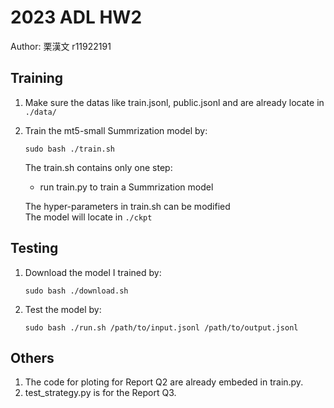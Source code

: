 # 2023 ADL HW2
Author: 栗漢文  r11922191 

## Training
1. Make sure the datas like train.jsonl, public.jsonl and are already locate in `./data/`
2. Train the mt5-small Summrization model by:
   ``` shell
   sudo bash ./train.sh
   ```
   The train.sh contains only one step:
   * run train.py to train a Summrization model
      
   The hyper-parameters in train.sh can be modified  
   The model will locate in `./ckpt`

## Testing
1. Download the model I trained by:
   ``` shell
   sudo bash ./download.sh
   ```  
2. Test the model by:
   ``` shell
   sudo bash ./run.sh /path/to/input.jsonl /path/to/output.jsonl
   ```

## Others
1. The code for ploting for Report Q2 are already embeded in train.py.  
2. test_strategy.py is for the Report Q3.
